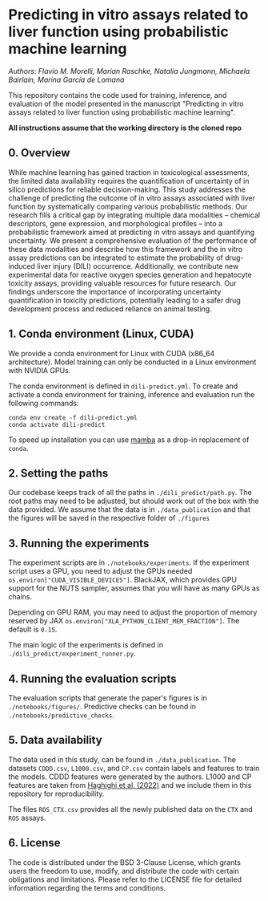 # Predicting in vitro assays related to liver function using probabilistic machine learning
*Authors: Flavio M. Morelli, Marian Raschke, Natalia Jungmann, Michaela Bairlain, Marina García de Lomana*

This repository contains the code used for training, inference, and evaluation of the model presented in the manuscript "Predicting in vitro assays related to liver function using probabilistic machine learning".

**All instructions assume that the working directory is the cloned repo**

## 0. Overview

While machine learning has gained traction in toxicological assessments, the limited data availability requires the quantification of uncertainty of in silico predictions for reliable decision-making. This study addresses the challenge of predicting the outcome of in vitro assays associated with liver function by systematically comparing various probabilistic methods. Our research fills a critical gap by integrating multiple data modalities – chemical descriptors, gene expression, and morphological profiles – into a probabilistic framework aimed at predicting in vitro assays and quantifying uncertainty. We present a comprehensive evaluation of the performance of these data modalities and describe how this framework and the in vitro assay predictions can be integrated to estimate the probability of drug-induced liver injury (DILI) occurrence. Additionally, we contribute new experimental data for reactive oxygen species generation and hepatocyte toxicity assays, providing valuable resources for future research. Our findings underscore the importance of incorporating uncertainty quantification in toxicity predictions, potentially leading to a safer drug development process and reduced reliance on animal testing.

## 1. Conda environment (Linux, CUDA)

We provide a conda environment for Linux with CUDA (x86_64 architecture). Model training can only be conducted in a Linux environment with NVIDIA GPUs.

The conda environment is defined in `dili-predict.yml`. To create and activate a conda environment for training, inference and evaluation run the following commands:
```
conda env create -f dili-predict.yml
conda activate dili-predict
```
To speed up installation you can use [mamba](https://mamba.readthedocs.io/en/latest/index.html) as a drop-in replacement of `conda`.


## 2. Setting the paths

Our codebase keeps track of all the paths in `./dili_predict/path.py`. The root paths may need to be adjusted, but should work out of the box with the data provided. We assume that the data is in `./data_publication` and that the figures will be saved in the respective folder of `./figures`

## 3. Running the experiments

The experiment scripts are in `./notebooks/experiments`. If the experiment script uses a GPU, you need to adjust the GPUs needed `os.environ["CUDA_VISIBLE_DEVICES"]`. BlackJAX, which provides GPU support for the NUTS sampler, assumes that you will have as many GPUs as chains.

Depending on GPU RAM, you may need to adjust the proportion of memory reserved by JAX `os.environ["XLA_PYTHON_CLIENT_MEM_FRACTION"]`. The default is `0.15`.

The main logic of the experiments is defined in `./dili_predict/experiment_runner.py`.

## 4. Running the evaluation scripts

The evaluation scripts that generate the paper's figures is in `./notebooks/figures/`. Predictive checks can be found in `./notebooks/predictive_checks`.

## 5. Data availability

The data used in this study, can be found in `./data_publication`. The datasets `CDDD.csv`, `L1000.csv`, and `CP.csv` contain labels and features to train the models. CDDD features were generated by the authors. L1000 and CP features are taken from [Haghighi et al. (2022)](https://github.com/carpenter-singh-lab/2022_Haghighi_NatureMethods) and we include them in this repository for reproducibility.

The files `ROS_CTX.csv` provides all the newly published data on the `CTX` and `ROS` assays.


## 6. License

The code is distributed under the BSD 3-Clause License, which grants users the freedom to use, modify, and distribute the code with certain obligations and limitations. Please refer to the LICENSE file for detailed information regarding the terms and conditions.